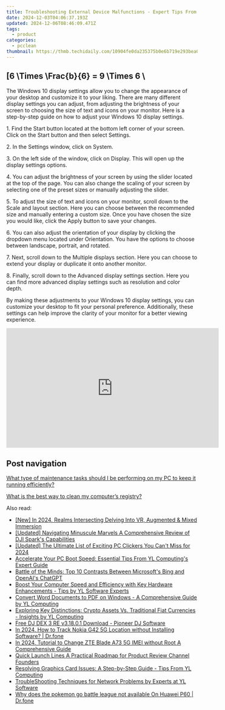 ```yaml
---
title: Troubleshooting External Device Malfunctions - Expert Tips From YL Software Solutions
date: 2024-12-03T04:06:37.193Z
updated: 2024-12-06T08:46:09.471Z
tags:
  - product
categories:
  - pcclean
thumbnail: https://thmb.techidaily.com/10904fe0da235375b0e6b719e293bea0266e1856f2ee595facf2cbaa2815c2e6.jpg
---
```


## \[6 \Times \Frac{b}{6} = 9 \Times 6 \

The Windows 10 display settings allow you to change the appearance of your desktop and customize it to your liking. There are many different display settings you can adjust, from adjusting the brightness of your screen to choosing the size of text and icons on your monitor. Here is a step-by-step guide on how to adjust your Windows 10 display settings. 

1\. Find the Start button located at the bottom left corner of your screen. Click on the Start button and then select Settings.

2\. In the Settings window, click on System.

3\. On the left side of the window, click on Display. This will open up the display settings options. 

4\. You can adjust the brightness of your screen by using the slider located at the top of the page. You can also change the scaling of your screen by selecting one of the preset sizes or manually adjusting the slider.

5\. To adjust the size of text and icons on your monitor, scroll down to the Scale and layout section. Here you can choose between the recommended size and manually entering a custom size. Once you have chosen the size you would like, click the Apply button to save your changes.

6\. You can also adjust the orientation of your display by clicking the dropdown menu located under Orientation. You have the options to choose between landscape, portrait, and rotated.

7\. Next, scroll down to the Multiple displays section. Here you can choose to extend your display or duplicate it onto another monitor.

8\. Finally, scroll down to the Advanced display settings section. Here you can find more advanced display settings such as resolution and color depth. 

By making these adjustments to your Windows 10 display settings, you can customize your desktop to fit your personal preference. Additionally, these settings can help improve the clarity of your monitor for a better viewing experience.

<!-- affiliate ads begin -->
<iframe width="560" height="315" src="https://www.youtube.com/embed/GU08CQVsZz0?si=V-SvPfzRsQysMS0e" title="YouTube video player" frameborder="0" allow="accelerometer; autoplay; clipboard-write; encrypted-media; gyroscope; picture-in-picture; web-share" referrerpolicy="strict-origin-when-cross-origin" allowfullscreen></iframe>
<!-- affiliate ads end -->

## Post navigation

[What type of maintenance tasks should I be performing on my PC to keep it running efficiently?](https://tools.techidaily.com/pcclean/products/)

[What is the best way to clean my computer’s registry?](https://tools.techidaily.com/pcclean/products/)

<ins class="adsbygoogle"
     style="display:block"
     data-ad-format="autorelaxed"
     data-ad-client="ca-pub-7571918770474297"
     data-ad-slot="1223367746"></ins>

<ins class="adsbygoogle"
     style="display:block"
     data-ad-client="ca-pub-7571918770474297"
     data-ad-slot="8358498916"
     data-ad-format="auto"
     data-full-width-responsive="true"></ins>

<span class="atpl-alsoreadstyle">Also read:</span>
<div><ul>
<li><a href="https://fox-access.techidaily.com/new-in-2024-realms-intersecting-delving-into-vr-augmented-and-mixed-immersion/"><u>[New] In 2024, Realms Intersecting Delving Into VR, Augmented & Mixed Immersion</u></a></li>
<li><a href="https://vp-tips.techidaily.com/updated-navigating-minuscule-marvels-a-comprehensive-review-of-dji-sparks-capabilities/"><u>[Updated] Navigating Minuscule Marvels A Comprehensive Review of DJI Spark's Capabilities</u></a></li>
<li><a href="https://screen-recording.techidaily.com/updated-the-ultimate-list-of-exciting-pc-clickers-you-cant-miss-for-2024/"><u>[Updated] The Ultimate List of Exciting PC Clickers You Can't Miss for 2024</u></a></li>
<li><a href="https://discover-bits.techidaily.com/accelerate-your-pc-boot-speed-essential-tips-from-yl-computings-expert-guide/"><u>Accelerate Your PC Boot Speed: Essential Tips From YL Computing's Expert Guide</u></a></li>
<li><a href="https://tech-hub.techidaily.com/battle-of-the-minds-top-10-contrasts-between-microsofts-bing-and-openais-chatgpt/"><u>Battle of the Minds: Top 10 Contrasts Between Microsoft's Bing and OpenAI's ChatGPT</u></a></li>
<li><a href="https://discover-bits.techidaily.com/boost-your-computer-speed-and-efficiency-with-key-hardware-enhancements-tips-by-yl-software-experts/"><u>Boost Your Computer Speed and Efficiency with Key Hardware Enhancements - Tips by YL Software Experts</u></a></li>
<li><a href="https://discover-bits.techidaily.com/convert-word-documents-to-pdf-on-windows-a-comprehensive-guide-by-yl-computing/"><u>Convert Word Documents to PDF on Windows - A Comprehensive Guide by YL Computing</u></a></li>
<li><a href="https://discover-bits.techidaily.com/exploring-key-distinctions-crypto-assets-vs-traditional-fiat-currencies-insights-by-yl-computing/"><u>Exploring Key Distinctions: Crypto Assets Vs. Traditional Fiat Currencies - Insights by YL Computing</u></a></li>
<li><a href="https://discover-bits.techidaily.com/free-dj-dex-3-re-v31801-download-pioneer-dj-software/"><u>Free DJ DEX 3 RE v3.18.0.1 Download - Pioneer DJ Software</u></a></li>
<li><a href="https://android-location-track.techidaily.com/in-2024-how-to-track-nokia-g42-5g-location-without-installing-software-drfone-by-drfone-virtual-android/"><u>In 2024, How to Track Nokia G42 5G Location without Installing Software? | Dr.fone</u></a></li>
<li><a href="https://sim-unlock.techidaily.com/in-2024-tutorial-to-change-zte-blade-a73-5g-imei-without-root-a-comprehensive-guide-by-drfone-android/"><u>In 2024, Tutorial to Change ZTE Blade A73 5G IMEI without Root A Comprehensive Guide</u></a></li>
<li><a href="https://extra-information.techidaily.com/quick-launch-lines-a-practical-roadmap-for-product-review-channel-founders/"><u>Quick Launch Lines A Practical Roadmap for Product Review Channel Founders</u></a></li>
<li><a href="https://discover-bits.techidaily.com/resolving-graphics-card-issues-a-step-by-step-guide-tips-from-yl-computing/"><u>Resolving Graphics Card Issues: A Step-by-Step Guide - Tips From YL Computing</u></a></li>
<li><a href="https://discover-bits.techidaily.com/troubleshooting-techniques-for-network-problems-by-experts-at-yl-software/"><u>TroubleShooting Techniques for Network Problems by Experts at YL Software</u></a></li>
<li><a href="https://android-pokemon-go.techidaily.com/why-does-the-pokemon-go-battle-league-not-available-on-huawei-p60-drfone-by-drfone-virtual-android/"><u>Why does the pokemon go battle league not available On Huawei P60 | Dr.fone</u></a></li>
</ul></div>

